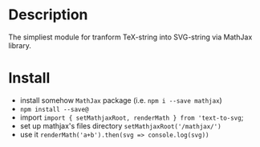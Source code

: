 # Description

The simpliest module for tranform TeX-string into SVG-string via MathJax library.

# Install

- install somehow `MathJax` package (i.e. `npm i --save mathjax`)
- `npm install --save@`
- import `import { setMathjaxRoot, renderMath } from 'text-to-svg`;
- set up mathjax's files directory `setMathjaxRoot('/mathjax/')`
- use it `renderMath('a+b').then(svg => console.log(svg))`